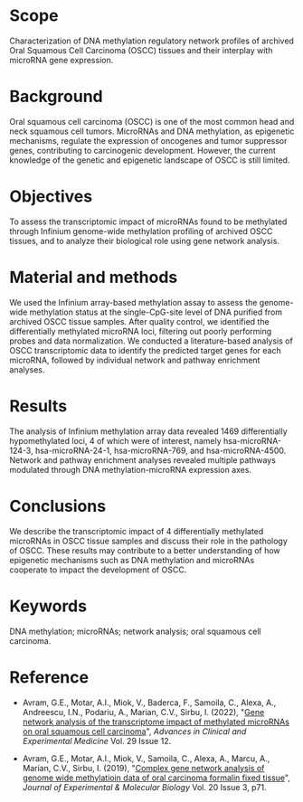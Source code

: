 
# Scope
Characterization of DNA methylation regulatory network profiles of archived Oral Squamous Cell Carcinoma (OSCC) tissues and their interplay with microRNA gene expression.

# Background 
Oral squamous cell carcinoma (OSCC) is one of the most common head and neck squamous cell tumors. MicroRNAs and DNA methylation, as epigenetic mechanisms, regulate the expression of oncogenes and tumor suppressor genes, contributing to carcinogenic development. However, the current knowledge of the genetic and epigenetic landscape of OSCC is still limited.

# Objectives
To assess the transcriptomic impact of microRNAs found to be methylated through Infinium genome-wide methylation profiling of archived OSCC tissues, and to analyze their biological role using gene network analysis.

# Material and methods 

We used the Infinium array-based methylation assay to assess the genome-wide methylation status at the single-CpG-site level of DNA purified from archived OSCC tissue samples. After quality control, we identified the differentially methylated microRNA loci, filtering out poorly performing probes and data normalization. We conducted a literature-based analysis of OSCC transcriptomic data to identify the predicted target genes for each microRNA, followed by individual network and pathway enrichment analyses.

# Results

The analysis of Infinium methylation array data revealed 1469 differentially hypomethylated loci, 4 of which were of interest, namely hsa-microRNA-124-3, hsa-microRNA-24-1, hsa-microRNA-769, and hsa-microRNA-4500. Network and pathway enrichment analyses revealed multiple pathways modulated through DNA methylation-microRNA expression axes.

# Conclusions 

We describe the transcriptomic impact of 4 differentially methylated microRNAs in OSCC tissue samples and discuss their role in the pathology of OSCC. These results may contribute to a better understanding of how epigenetic mechanisms such as DNA methylation and microRNAs cooperate to impact the development of OSCC.

# Keywords

DNA methylation; microRNAs; network analysis; oral squamous cell carcinoma.

# Reference

- Avram, G.E., Motar, A.I., Miok, V., Baderca, F., Samoila, C., Alexa, A., Andreescu, I.N., Podariu, A., Marian, C.V., Sirbu, I. (2022), "[Gene network analysis of the transcriptome impact of methylated microRNAs on oral squamous cell carcinoma](https://web.p.ebscohost.com/abstract?direct=true&profile=ehost&scope=site&authtype=crawler&jrnl=26016974&AN=139890412&h=PVxjvTnYMk6Yjrjk6jVqUu%2bwpV7vjm3kFuUqfTkLAuT3BD%2bz2dlbZ2E0E0rGRtXaCb0V8sf0nnHFQ313WxYkvw%3d%3d&crl=f&resultNs=AdminWebAuth&resultLocal=ErrCrlNotAuth&crlhashurl=login.aspx%3fdirect%3dtrue%26profile%3dehost%26scope%3dsite%26authtype%3dcrawler%26jrnl%3d26016974%26AN%3d139890412)", *Advances in Clinical and Experimental Medicine* Vol. 29 Issue 12.

- Avram, G.E., Motar, A.I., Miok, V., Samoila, C., Alexa, A., Marcu, A., Marian, C.V., Sirbu, I. (2019), "[Complex gene network analysis of genome wide methylatioin data of oral carcinoma formalin fixed tissue](https://web.p.ebscohost.com/abstract?direct=true&profile=ehost&scope=site&authtype=crawler&jrnl=26016974&AN=139890412&h=PVxjvTnYMk6Yjrjk6jVqUu%2bwpV7vjm3kFuUqfTkLAuT3BD%2bz2dlbZ2E0E0rGRtXaCb0V8sf0nnHFQ313WxYkvw%3d%3d&crl=f&resultNs=AdminWebAuth&resultLocal=ErrCrlNotAuth&crlhashurl=login.aspx%3fdirect%3dtrue%26profile%3dehost%26scope%3dsite%26authtype%3dcrawler%26jrnl%3d26016974%26AN%3d139890412)", *Journal of Experimental & Molecular Biology* Vol. 20 Issue 3, p71.

